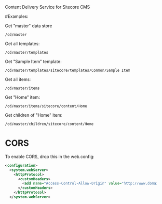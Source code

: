 ﻿Content Delivery Service for Sitecore CMS

#Examples:

Get "master" data store
``` 
/cd/master
```

Get all templates:
``` 
/cd/master/templates
```

Get "Sample Item" template:
``` 
/cd/master/templates/sitecore/templates/Common/Sample Item
```

Get all items:
``` 
/cd/master/items
```

Get "Home" item:
``` 
/cd/master/items/sitecore/content/Home
```

Get children of "Home" item:
``` 
/cd/master/children/sitecore/content/Home
```


# CORS
To enable CORS, drop this in the web.config:

```xml
<configuration>
  <system.webServer>
    <httpProtocol>
      <customHeaders>
        <add name="Access-Control-Allow-Origin" value="http://www.domain.com" />
      </customHeaders>
    </httpProtocol>
  </system.webServer>
``` 


